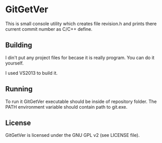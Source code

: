 # GitGetVer
This is small console utility which creates file revision.h and prints there current commit number as C/C++ define.

## Building
I din't put any project files for becase it is really program. You can do it yourself.

I used VS2013 to build it.

## Running
To run it GitGetVer executable should be inside of repository folder.
The PATH environment variable should contain path to git.exe.

## License
GitGetVer is licensed under the GNU GPL v2 (see LICENSE file).
